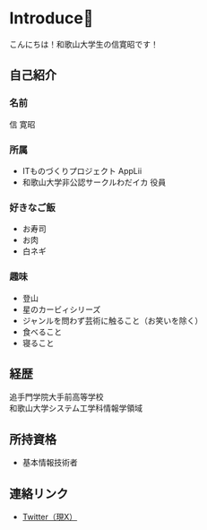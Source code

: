 # Introduce🥳

こんにちは！和歌山大学生の信寛昭です！

## 自己紹介

  ### 名前
  信 寛昭

  ### 所属
  - ITものづくりプロジェクト AppLii  
  - 和歌山大学非公認サークルわだイカ 役員  

  ### 好きなご飯
  - お寿司
  - お肉
  - 白ネギ

  ### 趣味
  - 登山  
  - 星のカービィシリーズ  
  - ジャンルを問わず芸術に触ること（お笑いを除く）  
  - 食べること
  - 寝ること

## 経歴  
  追手門学院大手前高等学校  
  和歌山大学システム工学科情報学領域

## 所持資格
  - 基本情報技術者

## 連絡リンク
  - [Twitter（現X）](https://x.com/AltHiroaki)